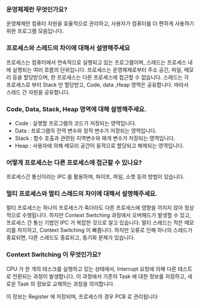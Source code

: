 ### 운영체제란 무엇인가요?

운영체제란 컴퓨터 자원을 효율적으로 관리하고, 사용자가 컴퓨터를 더 편하게 사용하기 위한 프로그램 모음입니다.

### 프로세스와 스레드의 차이에 대해서 설명해주세요

프로세스는 컴퓨터에서 연속적으로 실행되고 있는 프로그램이며, 스레드는 프로세스 내에 실행되는 여러 흐름의 단위입니다. 프로세스는 운영체제로부터 주소 공간, 파일, 메모리 등을 할당받으며, 한 프로세스는 다른 프로세스에 접근할 수 없습니다. 스레드는 각 프로세스로 부터 Stack 만 할당받고, Code, data ,Heap 영역은 공유합니다. 따라서 스레드 간 자원을 공유합니다.

### Code, Data, Stack, Heap 영역에 대해 설명해주세요.

- Code : 실행할 프로그램의 코드가 저장되는 영역입니다.
- Data : 프로그램의 전역 변수와 정적 변수가 저장되는 영역입니다.
- Stack : 함수 호출과 관련된 지역변수와 매개 변수가 저장되는 영역입니다.
- Heap : 사용자에 의해 메모리 공간이 동적으로 할당되고 해제되는 영역입니다.

### 어떻게 프로세스는 다른 프로세스에 접근할 수 있나요?

프로세스간 통신이라는 IPC 를 활용하며, 파이프, 파일, 소켓 등의 방법이 있습니다.

### 멀티 프로세스와 멀티 스레드의 차이에 대해서 설명해주세요.

멀티 프로세스는 하나의 프로세스가 죽더라도 다른 프로세스에 영향을 끼치지 않아 정상적으로 수행됩니다. 하지만 Context Switching 과정에서 오버헤드가 발생할 수 있고, 프로세스 간 통신 기법인 IPC 가 복잡한 것으로 알고 있습니다. 멀티 스레드는 적은 메모리를 차지하고, Context Switching 이 빠릅니다. 하지만 오류로 인해 하나의 스레드가 종료되면, 다른 스레드도 종료되고, 동기화 문제가 있습니다.

### Context Switching 이 무엇인가요?

CPU 가 한 개의 테스크를 실행하고 있는 상태에서, Interrupt 요청에 의해 다른 테스트로 전환되는 과정이 발생합니다. 이 과정에서 기존의 Task 에 대한 정보를 저장하고, 새로운 Task 의 정보로 교체하는 과정을 의미합니다.

이 정보는 Register 에 저장되며, 프로세스의 경우 PCB 로 관리됩니다
